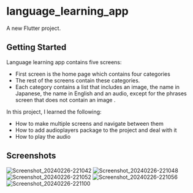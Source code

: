 # language_learning_app

A new Flutter project.

## Getting Started

Language learning app contains five screens:
- First screen is the home page which contains four categories
- The rest of the screens contain these categories.
- Each category contains a list that includes an image, the name in Japanese, the name in English and an audio, except for the phrases screen that does not contain an image .

In this project, I learned the following:
- How to make multiple screens and navigate between them
- How to add audioplayers package to the project and deal with it
- How to play the audio

## Screenshots
![Screenshot_20240226-221042](https://github.com/Nadeennoshy/language_learning_app/assets/70576667/037e49d7-d05c-4fd7-93d9-494114a09396)
![Screenshot_20240226-221048](https://github.com/Nadeennoshy/language_learning_app/assets/70576667/38a91d32-fb16-44d1-a8a1-fa8ad4b49cc8)
![Screenshot_20240226-221052](https://github.com/Nadeennoshy/language_learning_app/assets/70576667/989e1dcc-dc5f-4e44-8c29-b8eb14a5cedf)
![Screenshot_20240226-221056](https://github.com/Nadeennoshy/language_learning_app/assets/70576667/41b74033-2c0a-4f57-8791-ebc643c62f07)
![Screenshot_20240226-221100](https://github.com/Nadeennoshy/language_learning_app/assets/70576667/7f4373d4-bef5-4e17-98cd-1eddde68f0cb)




